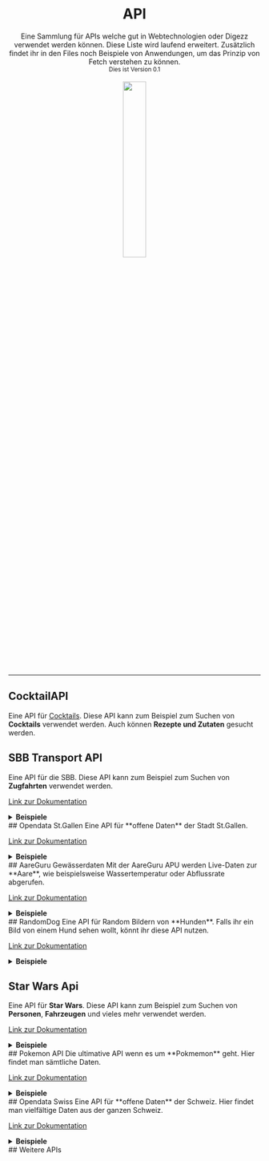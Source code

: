 <h1 align="center">API</h1>

<div align="center">Eine Sammlung für APIs welche gut in Webtechnologien oder Digezz verwendet werden können. Diese Liste wird laufend erweitert. Zusätzlich findet ihr in den Files noch Beispiele von Anwendungen, um das Prinzip von Fetch verstehen zu können.</div>

<div align="center">
  <sub>Dies ist Version 0.1</sub>
</div>
<br>
<div align="center">
<img src="https://upload.wikimedia.org/wikipedia/commons/thumb/4/43/Fachhochschule_Graub%C3%BCnden_Logo.svg/1200px-Fachhochschule_Graub%C3%BCnden_Logo.svg.png" width="30%">
</div>

-----


## CocktailAPI
Eine API für [Cocktails](https://www.thecocktaildb.com/api.php). Diese API kann zum Beispiel zum Suchen von **Cocktails** verwendet werden. Auch können **Rezepte und Zutaten** gesucht werden.


## SBB Transport API
Eine API für die SBB. Diese API kann zum Beispiel zum Suchen von **Zugfahrten** verwendet werden.

[Link zur Dokumentation](http://transport.opendata.ch/docs.html)
<details>
<summary><strong>Beispiele</strong></summary>
Hier sieht man alle Bahnhöfe die **Basel im Namen** haben.

[http://transport.opendata.ch/v1/locations?query=Basel](http://transport.opendata.ch/v1/locations?query=Basel)

Hier sieht man die Verbindungen zwischen **Lausanne und Genf**.

[http://transport.opendata.ch/v1/connections?from=Lausanne&to=Genève](http://transport.opendata.ch/v1/connections?from=Lausanne&to=Genève)

Hier sieht man alle Haltestellen, welche am nächsten zu den **Koordinaten** liegt.

[http://transport.opendata.ch/v1/locations?x=47.476001&y=8.306130](http://transport.opendata.ch/v1/locations?x=47.476001&y=8.306130)
</details>
## Opendata St.Gallen
Eine API für **offene Daten** der Stadt St.Gallen.

[Link zur Dokumentation](https://daten.stadt.sg.ch/pages/home0/?flg=de)
<details>
<summary><strong>Beispiele</strong></summary>
Hier werden sämtliche **Medienmitteilungen** der Stadtpolizei St.Gallen angezeigt.

[https://daten.stadt.sg.ch/explore/dataset/newsfeed-stadtpolizei-stgallen-medienmitteilungen/table/?sort=published](https://daten.stadt.sg.ch/explore/dataset/newsfeed-stadtpolizei-stgallen-medienmitteilungen/table/?sort=published)

Hier werden sämtliche verfügbare **eScooter** der Stadt St.Gallen angezeigt.

[https://daten.stadt.sg.ch/explore/dataset/verfugbare-freefloating-angebote-in-der-stadt-stgallen/table/?disjunctive.plz](https://daten.stadt.sg.ch/explore/dataset/verfugbare-freefloating-angebote-in-der-stadt-stgallen/table/?disjunctive.plz)
</details>
## AareGuru Gewässerdaten
Mit der AareGuru APU werden Live-Daten zur **Aare**, wie beispielsweise Wassertemperatur oder Abflussrate abgerufen.

[Link zur Dokumentation](https://aareguru.existenz.ch)

<details>
<summary><strong>Beispiele</strong></summary>
In folgendem Beispiel rufen wir die Daten für die Stadt Bern ab:

[https://aareguru.existenz.ch/v2018/today?city=bern](https://aareguru.existenz.ch/v2018/today?city=bern)
</details>
## RandomDog
Eine API für Random Bildern von **Hunden**. Falls ihr ein Bild von einem Hund sehen wollt, könnt ihr diese API nutzen.

[Link zur Dokumentation](https://placedog.net/)
<details>
<summary><strong>Beispiele</strong></summary>
Aus 1000 Hundebildern wird eines zufällig angezeigt.

[https://placedog.net/1000?random](https://placedog.net/1000?random)
</details>

## Star Wars Api
Eine API für **Star Wars**. Diese API kann zum Beispiel zum Suchen von **Personen**, **Fahrzeugen** und vieles mehr verwendet werden.

[Link zur Dokumentation](https://swapi.dev/)
<details>
<summary><strong>Beispiele</strong></summary>
Hier sieht man alle Charaktere, welchen in Star Wars vorkommen.

[https://swapi.dev/api/people](https://swapi.dev/api/people)
</details>
## Pokemon API
Die ultimative API wenn es um **Pokmemon** geht. Hier findet man sämtliche Daten.

[Link zur Dokumentation](https://pokeapi.co/)
<details>
<summary><strong>Beispiele</strong></summary>

Die originalen **151 Pokemon**.

[https://pokeapi.co/api/v2/pokemon?limit=151&offset=0](https://pokeapi.co/api/v2/pokemon?limit=151&offset=0)

Alle Daten der ersten **Generation** der Spiele.

[https://pokeapi.co/api/v2/generation/1/](https://pokeapi.co/api/v2/generation/1/)

Alles über **Pikachu**.

[https://pokeapi.co/api/v2/pokemon/pikachu/](https://pokeapi.co/api/v2/pokemon/pikachu/)
</details>
## Opendata Swiss
Eine API für **offene Daten** der Schweiz. Hier findet man vielfältige Daten aus der ganzen Schweiz.

[Link zur Dokumentation](https://opendata.swiss/en/)
<details>
<summary><strong>Beispiele</strong></summary>

Die PLZ der Schweiz direkt von der Post.
[https://opendata.swiss/en/dataset/plz_verzeichnis](https://opendata.swiss/en/dataset/plz_verzeichnis)

Velos und Fussgänger in der Stadt Basel.

[https://opendata.swiss/en/dataset/verkehrszahldaten-velos-und-fussganger](https://opendata.swiss/en/dataset/verkehrszahldaten-velos-und-fussganger)


</details>
## Weitere APIs
